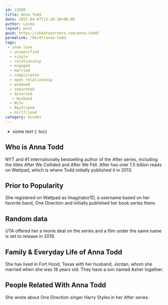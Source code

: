 ```yaml
---
id: 13560
title: Anna Todd
date: 2021-04-07T13:26:38+00:00
author: Laima
layout: post
guid: https://ukdataservers.com/anna-todd/
permalink: /04/07/anna-todd
tags:
 - show love
  - unspecified
  - single
  - relationship
  - engaged
  - married
  - complicated
  - open relationship
  - widowed
  - separated
  - divorced
   - Husband
  - Wife
  - Boyfriend
  - Girlfriend
category: Guides
---
```


* some text
{: toc}


## Who is Anna Todd
                  
                  
                  
NYT and #1 internationally bestselling author of the After series, including the titles After We Collided and After We Fell. After has over 1.5 billion reads on Wattpad, which is where Todd initially published it in 2013.
                  
              
            
              
            
                
                
                
## Prior to Popularity
                  
                  
                  
She registered on Wattpad as Imaginator1D, a username based on her favorite band, One Direction and initially published her book series there.
                  
              
            
              
            
                
                
                
## Random data
                  
                  
                  
UTA offered her a movie deal on the series and a film under the same name is set to release in 2019.
                  
              
            
              
            
                
                
                
## Family & Everyday Life of Anna Todd
                  
                  
                  
She has lived in Fort Hood, Texas with her husband, Jordan, whom she married when she was 18 years old. They have a son named Asher together.
                  
              
            
              
            
                
                
                
## People Related With Anna Todd
                  
                  
                  
She wrote about One Direction singer Harry Styles in her After series.
                  
              
            
              
            
                
              
            
              
              
            
            
              
            
          
          
          